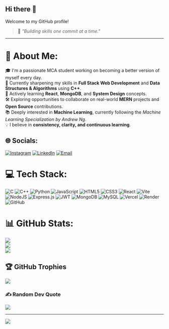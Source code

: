 ## Hi there 👋  
Welcome to my GitHub profile!

> 🚀 *"Building skills one commit at a time."*

---

# 💫 About Me:
🎓 I'm a passionate MCA student working on becoming a better version of myself every day.  
🧠 Currently sharpening my skills in **Full Stack Web Development** and **Data Structures & Algorithms** using **C++**.  
🌱 Actively learning **React**, **MongoDB**, and **System Design** concepts.  
🛠️ Exploring opportunities to collaborate on real-world **MERN** projects and **Open Source** contributions.  
📚 Deeply interested in **Machine Learning**, currently following the *Machine Learning Specialization by Andrew Ng*.  
💡 I believe in **consistency, clarity, and continuous learning**. 

## 🌐 Socials:
[![Instagram](https://img.shields.io/badge/Instagram-%23E4405F.svg?logo=Instagram&logoColor=white)](https://instagram.com/ashish._.pal3) 
[![LinkedIn](https://img.shields.io/badge/LinkedIn-%230077B5.svg?logo=linkedin&logoColor=white)](https://linkedin.com/in/vivek3pal) 
[![Email](https://img.shields.io/badge/Email-D14836?logo=gmail&logoColor=white)](mailto:vivek33pal@gmail.com) 

# 💻 Tech Stack:
![C](https://img.shields.io/badge/c-%2300599C.svg?style=for-the-badge&logo=c&logoColor=white) 
![C++](https://img.shields.io/badge/c++-%2300599C.svg?style=for-the-badge&logo=c%2B%2B&logoColor=white) 
![Python](https://img.shields.io/badge/python-3670A0?style=for-the-badge&logo=python&logoColor=ffdd54) 
![JavaScript](https://img.shields.io/badge/javascript-%23323330.svg?style=for-the-badge&logo=javascript&logoColor=%23F7DF1E) 
![HTML5](https://img.shields.io/badge/html5-%23E34F26.svg?style=for-the-badge&logo=html5&logoColor=white) 
![CSS3](https://img.shields.io/badge/css3-%231572B6.svg?style=for-the-badge&logo=css3&logoColor=white) 
![React](https://img.shields.io/badge/react-%2320232a.svg?style=for-the-badge&logo=react&logoColor=%2361DAFB) 
![Vite](https://img.shields.io/badge/vite-%23646CFF.svg?style=for-the-badge&logo=vite&logoColor=white) 
![NodeJS](https://img.shields.io/badge/node.js-6DA55F?style=for-the-badge&logo=node.js&logoColor=white) 
![Express.js](https://img.shields.io/badge/express.js-%23404d59.svg?style=for-the-badge&logo=express&logoColor=%2361DAFB) 
![JWT](https://img.shields.io/badge/JWT-black?style=for-the-badge&logo=JSON%20web%20tokens) 
![MongoDB](https://img.shields.io/badge/MongoDB-%234ea94b.svg?style=for-the-badge&logo=mongodb&logoColor=white) 
![MySQL](https://img.shields.io/badge/mysql-4479A1.svg?style=for-the-badge&logo=mysql&logoColor=white) 
![Vercel](https://img.shields.io/badge/vercel-%23000000.svg?style=for-the-badge&logo=vercel&logoColor=white) 
![Render](https://img.shields.io/badge/render-%23000000.svg?style=for-the-badge&logo=render&logoColor=white) 
![GitHub](https://img.shields.io/badge/github-%23121011.svg?style=for-the-badge&logo=github&logoColor=white)

# 📊 GitHub Stats:
![](https://github-readme-stats.vercel.app/api?username=avpxm8&theme=default&hide_border=false&include_all_commits=false&count_private=false)<br/>
![](https://nirzak-streak-stats.vercel.app/?user=avpxm8&theme=default&hide_border=false)<br/>
![](https://github-readme-stats.vercel.app/api/top-langs/?username=avpxm8&theme=default&hide_border=false&include_all_commits=false&count_private=false&layout=compact)

## 🏆 GitHub Trophies
![](https://github-profile-trophy.vercel.app/?username=avpxm8&theme=radical&no-frame=false&no-bg=true&margin-w=4)

### ✍️ Random Dev Quote
![](https://quotes-github-readme.vercel.app/api?type=horizontal&theme=radical)

---
[![](https://visitcount.itsvg.in/api?id=avpxm8&icon=0&color=0)](https://visitcount.itsvg.in)



